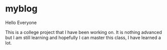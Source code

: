# myblog
Hello Everyone

This is a college project that I have been working on.
It is nothing advanced but I am still learning
and hopefully I can master this class, I have 
learned a lot.
